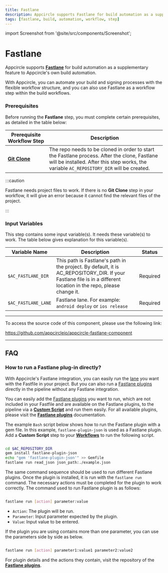 ```yaml
---
title: Fastlane
description: Appcircle supports Fastlane for build automation as a supplementary feature to Appcircle's own build automation.
tags: [fastlane, build, automation, workflow, step]
---
```


import Screenshot from '@site/src/components/Screenshot';

# Fastlane

Appcircle supports [**Fastlane**](https://fastlane.tools/) for build automation as a supplementary feature to Appcircle's own build automation.

With Appcircle, you can automate your build and signing processes with the flexible workflow structure, and you can also use Fastlane as a workflow step within the build workflows.

### Prerequisites

Before running the **Fastlane** step, you must complete certain prerequisites, as detailed in the table below:

| Prerequisite Workflow Step                      | Description                                     |
|-------------------------------------------------|-------------------------------------------------|
| [**Git Clone**](/workflows/common-workflow-steps/git-clone) | The repo needs to be cloned in order to start the Fastlane process. After the clone, Fastlane will be installed. After this step works, the variable `AC_REPOSITORY_DIR` will be created. |


<Screenshot url='https://cdn.appcircle.io/docs/assets/BE3049-fastlaneOrder.png' />

:::caution

Fastlane needs project files to work. If there is no **Git Clone** step in your workflow, it will give an error because it cannot find the relevant files of the project.

:::

### Input Variables

This step contains some input variable(s). It needs these variable(s) to work. The table below gives explanation for this variable(s).

<Screenshot url='https://cdn.appcircle.io/docs/assets/BE3049-fastlaneInput.png' />

| Variable Name                            | Description                         | Status           |
|-------------------------------|------------------------------------------------|------------------|
| `$AC_FASTLANE_DIR`            | This path is Fastlane's path in the project. By default, it is AC_REPOSITORY_DIR. If your Fastlane file is in a different location in the repo, please change it. | Required |
| `$AC_FASTLANE_LANE`           | Fastlane lane. For example: `android deploy` or `ios release` | Required |

---

To access the source code of this component, please use the following link:

https://github.com/appcircleio/appcircle-fastlane-component

---


## FAQ

### How to run a Fastlane plug-in directly? 

With Appcircle's Fastlane integration, you can easily run the [lane](https://docs.fastlane.tools/advanced/lanes/) you want with the Fastfile in your project. But you can also run a [Fastlane plugins](https://rubygems.org/search?query=fastlane-plugin-) directly in the pipeline without any Fastlane integration.

You can easily add the [Fastlane plugins](https://rubygems.org/search?query=fastlane-plugin-) you want to run, which are not included in your Fastfile and are available on the Fastlane plugins, to the pipeline via a [**Custom Script**](/workflows/common-workflow-steps/custom-script) and run them easily. For all available plugins, please visit the [**Fastlane plugins**](https://docs.fastlane.tools/plugins/available-plugins/) documentation.

The example `Bash` script below shows how to run the Fastlane plugin with a gem file.  In this example, `fastlane-plugin-json` is used as a Fastlane plugin. Add a **Custom Script** step to your [**Workflows**](/workflows) to run the following script.


```bash

cd $AC_REPOSITORY_DIR
gem install fastlane-plugin-json
echo "gem 'fastlane-plugin-json'" >> Gemfile
fastlane run read_json json_path:./example.json

```

The same command sequence should be used to run different Fastlane plugins. Once the plugin is installed, it is run with the `fastlane run` command. The necessary actions must be completed for the plugin to work correctly. The command used to run Fastlane plugin is as follows:

```bash

fastlane run [action] parameter:value

```

- `Action`: The plugin will be run.
- `Parameter`: Input parameter expected by the plugin.
- `Value`: Input value to be entered.

If the plugin you are using contains more than one parameter, you can use the parameters side by side as below.

```bash

fastlane run [action] parameter1:value1 parameter2:value2

```

For plugin details and the actions they contain, visit the repository of the [**Fastlane plugins**](https://docs.fastlane.tools/plugins/available-plugins/).